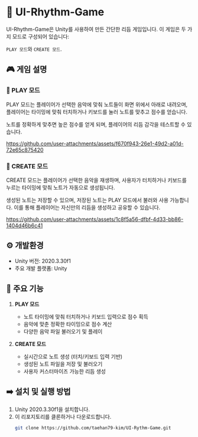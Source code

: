 # 🎵 UI-Rhythm-Game

UI-Rhythm-Game은 Unity를 사용하여 만든 간단한 리듬 게임입니다. 이 게임은 두 가지 모드로 구성되어 있습니다: 

`PLAY 모드`와 `CREATE 모드`.

## 🎮 게임 설명

### 🎹 PLAY 모드
PLAY 모드는 플레이어가 선택한 음악에 맞춰 노트들이 화면 위에서 아래로 내려오며, 플레이어는 타이밍에 맞춰 터치하거나 키보드를 눌러 노트를 맞추고 점수를 얻습니다. 

노트를 정확하게 맞추면 높은 점수를 얻게 되며, 플레이어의 리듬 감각을 테스트할 수 있습니다.

https://github.com/user-attachments/assets/f670f943-26e1-49d2-a01d-72e65c875420

### 🎼 CREATE 모드
CREATE 모드는 플레이어가 선택한 음악을 재생하며, 사용자가 터치하거나 키보드를 누르는 타이밍에 맞춰 노트가 자동으로 생성됩니다. 

생성된 노트는 저장할 수 있으며, 저장된 노트는 PLAY 모드에서 불러와 사용 가능합니다. 이를 통해 플레이어는 자신만의 리듬을 생성하고 공유할 수 있습니다.


https://github.com/user-attachments/assets/1c8f5a56-dfbf-4d33-bb86-1404d46b6c41


## ⚙️ 개발환경

- Unity 버전: 2020.3.30f1
- 주요 개발 플랫폼: Unity

## 📌 주요 기능

1. **PLAY 모드**
   - 노트 타이밍에 맞춰 터치하거나 키보드 입력으로 점수 획득
   - 음악에 맞춘 정확한 타이밍으로 점수 계산
   - 다양한 음악 파일 불러오기 및 플레이
   
2. **CREATE 모드**
   - 실시간으로 노트 생성 (터치/키보드 입력 기반)
   - 생성된 노트 파일을 저장 및 불러오기
   - 사용자 커스터마이즈 가능한 리듬 생성

## ➡️ 설치 및 실행 방법

1. Unity 2020.3.30f1을 설치합니다.
2. 이 리포지토리를 클론하거나 다운로드합니다.
   ```bash
   git clone https://github.com/taehan79-kim/UI-Rythm-Game.git
